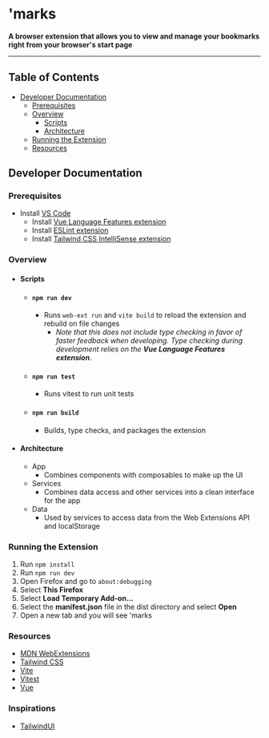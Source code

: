 # 'marks
**A browser extension that allows you to view and manage your bookmarks right from your browser's start page**

---
  

## Table of Contents

- [Developer Documentation](#developer-documentation)
  - [Prerequisites](#prerequisites)
  - [Overview](#overview)
    - [Scripts](#scripts)
    - [Architecture](#Architecture)
  - [Running the Extension](#running-the-extension)
  - [Resources](#resources)


## Developer Documentation

### Prerequisites
- Install [VS Code](https://code.visualstudio.com/download)
  - Install [Vue Language Features extension](https://marketplace.visualstudio.com/items?itemName=Vue.volar)
  - Install [ESLint extension](https://marketplace.visualstudio.com/items?itemName=dbaeumer.vscode-eslint)
  - Install [Tailwind CSS IntelliSense extension](https://marketplace.visualstudio.com/items?itemName=bradlc.vscode-tailwindcss)

### Overview
- #### Scripts
  - #### `npm run dev`
    - Runs `web-ext run` and `vite build` to reload the extension and rebuild on file changes
      - *Note that this does not include type checking in favor of faster feedback when developing. Type checking during development relies on the **Vue Language Features extension***.
  - #### `npm run test`
    - Runs vitest to run unit tests
  - #### `npm run build`
    - Builds, type checks, and packages the extension
- #### Architecture
  - App
    - Combines components with composables to make up the UI
  - Services
    - Combines data access and other services into a clean interface for the app
  - Data
    - Used by services to access data from the Web Extensions API and localStorage
### Running the Extension
1. Run `npm install`
1. Run `npm run dev`
1. Open Firefox and go to `about:debugging`
1. Select **This Firefox**
1. Select **Load Temporary Add-on...**
1. Select the **manifest.json** file in the dist directory and select **Open**
1. Open a new tab and you will see 'marks

### Resources
- [MDN WebExtensions](https://developer.mozilla.org/en-US/docs/Mozilla/Add-ons/WebExtensions)
- [Tailwind CSS](https://tailwindcss.com/)
- [Vite](https://vitejs.dev/)
- [Vitest](https://vitest.dev/)
- [Vue](https://vuejs.org/)

### Inspirations
- [TailwindUI](https://tailwindui.com/)
